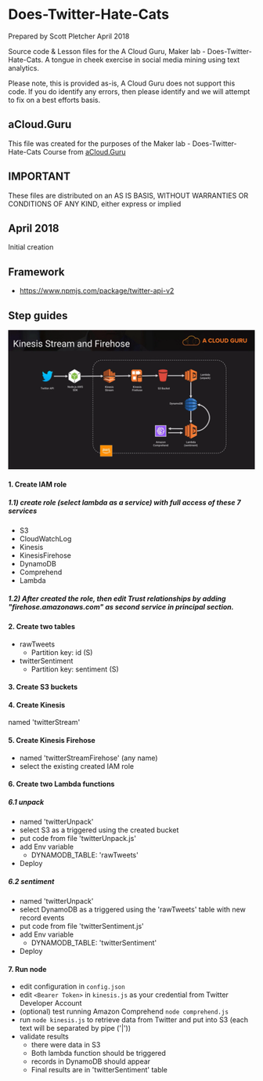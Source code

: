 # Does-Twitter-Hate-Cats
Prepared by Scott Pletcher April 2018

Source code & Lesson files for the A Cloud Guru, Maker lab - Does-Twitter-Hate-Cats.
A tongue in cheek exercise in social media mining using text analytics.

Please note, this is provided as-is, A Cloud Guru does not support this code. If you do identify any errors, then please identify and we will attempt to fix on a best efforts basis.

## aCloud.Guru
This file was created for the purposes of the Maker lab - Does-Twitter-Hate-Cats Course from [aCloud.Guru](https://acloud.guru)

## IMPORTANT
These files are distributed on an AS IS BASIS, WITHOUT WARRANTIES OR CONDITIONS OF ANY KIND, either express or implied

## April 2018
Initial creation

## Framework
- https://www.npmjs.com/package/twitter-api-v2

## Step guides

![Does-Twitter-Hate-Cats-arch.png](Does-Twitter-Hate-Cats-arch.png)
#### 1. Create IAM role

##### 1.1) create role (select lambda as a service) with full access of these 7 services

- S3
- CloudWatchLog
- Kinesis
- KinesisFirehose
- DynamoDB
- Comprehend
- Lambda

##### 1.2) After created the role, then edit Trust relationships by adding "firehose.amazonaws.com" as second service in principal section.

#### 2. Create two tables
- rawTweets
    - Partition key: id (S) 
- twitterSentiment
    - Partition key: sentiment (S)

#### 3. Create S3 buckets

#### 4. Create Kinesis
named 'twitterStream'

#### 5. Create Kinesis Firehose
- named 'twitterStreamFirehose' (any name)
- select the existing created IAM role
#### 6. Create two Lambda functions
##### 6.1 unpack
- named 'twitterUnpack'
- select S3 as a triggered using the created bucket
- put code from file 'twitterUnpack.js'
- add Env variable
    - DYNAMODB_TABLE: 'rawTweets'
- Deploy
##### 6.2 sentiment
- named 'twitterUnpack'
- select DynamoDB as a triggered using the 'rawTweets' table with new record events
- put code from file 'twitterSentiment.js'
- add Env variable
    - DYNAMODB_TABLE: 'twitterSentiment'
- Deploy

#### 7. Run node 
- edit configuration in `config.json`
- edit `<Bearer Token>` in `kinesis.js` as your credential from Twitter Developer Account
- (optional) test running Amazon Comprehend `node comprehend.js`
- run `node kinesis.js` to retrieve data from Twitter and put into S3 (each text will be separated by pipe ('|'))
- validate results
    - there were data in S3
    - Both lambda function should be triggered
    - records in DynamoDB should appear
    - Final results are in 'twitterSentiment' table


